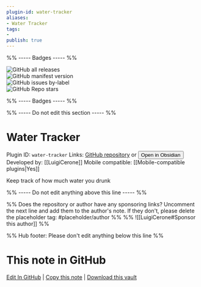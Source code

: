 ```yaml
---
plugin-id: water-tracker
aliases:
- Water Tracker
tags: 
- 
publish: true
---
```


%% ----- Badges ----- %%

![GitHub all releases](https://img.shields.io/github/downloads/LuigiCerone/obsidian-water-tracker/total?color=573E7A&logo=github&style=for-the-badge)   
![GitHub manifest version](https://img.shields.io/github/manifest-json/v/LuigiCerone/obsidian-water-tracker?color=573E7A&logo=github&style=for-the-badge)   
![GitHub issues by-label](https://img.shields.io/github/issues/LuigiCerone/obsidian-water-tracker/help%20wanted?color=573E7A&logo=github&style=for-the-badge)   
![GitHub Repo stars](https://img.shields.io/github/stars/LuigiCerone/obsidian-water-tracker?color=573E7A&logo=github&style=for-the-badge)

%% ----- Badges ----- %%

%% ----- Do not edit this section ----- %%

# Water Tracker

Plugin ID: `water-tracker`
Links: [GitHub repository](https://github.com/LuigiCerone/obsidian-water-tracker) or [<button id=HH>Open in Obsidian</button>](obsidian://show-plugin?id=water-tracker)
Developed by: [[LuigiCerone]]
Mobile compatible: [[Mobile-compatible plugins|Yes]]

Keep track of how much water you drunk

%% ----- Do not edit anything above this line ----- %% 

%% Does the repository or author have any sponsoring links? Uncomment the next line and add them to the author's note. If they don't, please delete the placeholder tag: #placeholder/author %%
%% ![[LuigiCerone#Sponsor this author]] %%

%% Hub footer: Please don't edit anything below this line %%

# This note in GitHub

<span class="git-footer">[Edit In GitHub](https://github.dev/obsidian-community/obsidian-hub/blob/main/02%20-%20Community%20Expansions/02.05%20All%20Community%20Expansions/Plugins/water-tracker.md "git-hub-edit-note") | [Copy this note](https://raw.githubusercontent.com/obsidian-community/obsidian-hub/main/02%20-%20Community%20Expansions/02.05%20All%20Community%20Expansions/Plugins/water-tracker.md "git-hub-copy-note") | [Download this vault](https://github.com/obsidian-community/obsidian-hub/archive/refs/heads/main.zip "git-hub-download-vault") </span>
